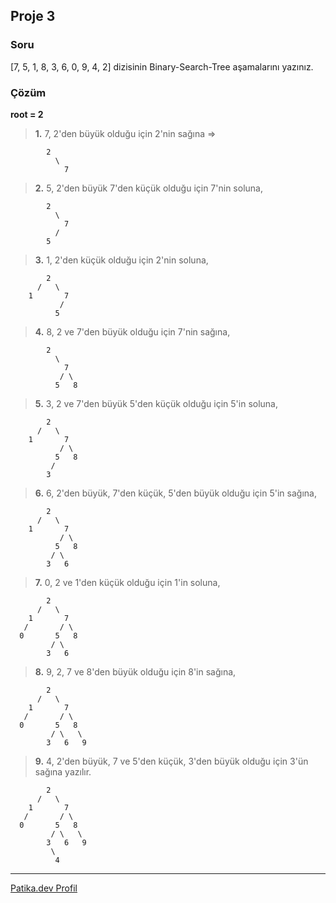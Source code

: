 ## Proje 3

### Soru

[7, 5, 1, 8, 3, 6, 0, 9, 4, 2] dizisinin Binary-Search-Tree aşamalarını yazınız.

### Çözüm

**root = 2**

> **1.** 7, 2'den büyük olduğu için 2'nin sağına =>

            2
              \
                7

> **2.** 5, 2'den büyük 7'den küçük olduğu için 7'nin soluna,

            2
              \
                7
              /
            5

> **3.** 1, 2'den küçük olduğu için 2'nin soluna,

            2
          /   \
        1       7
               /
              5

> **4.** 8, 2 ve 7'den büyük olduğu için 7'nin sağına,

            2
              \
                7
               / \
              5   8

> **5.** 3, 2 ve 7'den büyük 5'den küçük olduğu için 5'in soluna,

            2
          /   \
        1       7
               / \
              5   8
             /
            3

> **6.** 6, 2'den büyük, 7'den küçük, 5'den büyük olduğu için 5'in sağına,

            2
          /   \
        1       7
               / \
              5   8
             / \
            3   6

> **7.** 0, 2 ve 1'den küçük olduğu için 1'in soluna,

            2
          /   \
        1       7
       /       / \
      0       5   8
             / \
            3   6

> **8.** 9, 2, 7 ve 8'den büyük olduğu için 8'in sağına,

            2
          /   \
        1       7
       /       / \
      0       5   8
             / \   \
            3   6   9

> **9.** 4, 2'den büyük, 7 ve 5'den küçük, 3'den büyük olduğu için 3'ün sağına yazılır.

            2
          /   \
        1       7
       /       / \
      0       5   8
             / \   \
            3   6   9
             \
              4

---

[Patika.dev Profil](https://app.patika.dev/fhusrev)
